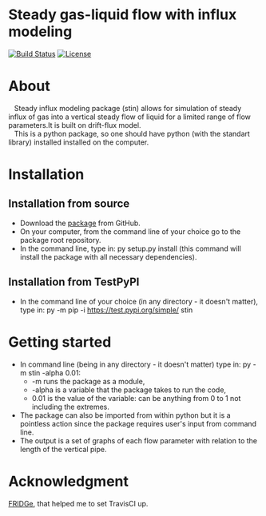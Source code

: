 # Steady gas-liquid flow with influx modeling

[![Build Status](https://travis-ci.org/nepomnyi/stin.svg?branch=master)](https://travis-ci.org/nepomnyi/stin)
[![License](https://img.shields.io/badge/license-MIT-blue.svg)](https://opensource.org/licenses/MIT)

# About
&nbsp;&nbsp;&nbsp;Steady influx modeling package (stin) allows for simulation of steady influx of gas into a vertical steady flow of liquid for a limited range of flow parameters.It is built on drift-flux model.    
&nbsp;&nbsp;&nbsp;This is a python package, so one should have python (with the standart library) installed installed on the computer.

# Installation
## Installation from source
- Download the [package] from GitHub.
- On your computer, from the command line of your choice go to the package root repository.
- In the command line, type in: py setup.py install (this command will install the package with all necessary dependencies).

## Installation from TestPyPI
- In the command line of your choice (in any directory - it doesn't matter), type in: py -m pip -i https://test.pypi.org/simple/ stin

# Getting started
- In command line (being in any directory - it doesn't matter) type in: py -m stin -alpha 0.01:
    - -m runs the package as a module,
    - -alpha is a variable that the package takes to run the code,
    - 0.01 is the value of the variable: can be anything from 0 to 1 not including the extremes.
- The package can also be imported from within python but it is a pointless action since the package requires user's input from command line.
- The output is a set of graphs of each flow parameter with relation to the length of the vertical pipe.

# Acknowledgment
[FRIDGe], that helped me to set TravisCI up.

[FRIDGe]: https://github.com/SoftwareDevEngResearch/FRIDGe
[package]: https://github.com/SoftwareDevEngResearch/stin
